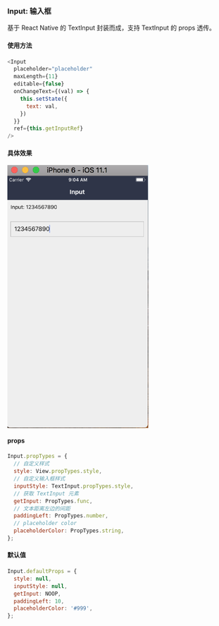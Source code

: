 ### Input: 输入框

基于 React Native 的 TextInput 封装而成，支持 TextInput 的 props 透传。

#### 使用方法

```js
<Input
  placeholder="placeholder"
  maxLength={11}
  editable={false}
  onChangeText={(val) => {
    this.setState({
      text: val,
    })
  }}
  ref={this.getInputRef}
/>
```

#### 具体效果

<img src="./demo.png" width = "320"  alt="图片名称" align=center />

#### props

```js
Input.propTypes = {
  // 自定义样式
  style: View.propTypes.style,
  // 自定义输入框样式
  inputStyle: TextInput.propTypes.style,
  // 获取 TextInput 元素
  getInput: PropTypes.func,
  // 文本距离左边的间距
  paddingLeft: PropTypes.number,
  // placeholder color
  placeholderColor: PropTypes.string,
};
```

#### 默认值

```js
Input.defaultProps = {
  style: null,
  inputStyle: null,
  getInput: NOOP,
  paddingLeft: 10,
  placeholderColor: '#999',
};
```
